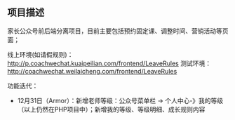 ## 项目描述

家长公众号前后端分离项目，目前主要包括预约固定课、调整时间、营销活动等页面；

线上环境(如请假规则)：http://p.coachwechat.kuaipeilian.com/frontend/LeaveRules
测试环境：http://coachwechat.weilaicheng.com/frontend/LeaveRules 


功能迭代：
- 12月31日（Armor）：新增老师等级：公众号菜单栏 -> 个人中心-》我的等级 （以上仍然在PHP项目中）；新增我的等级、等级明细、成长规则内容